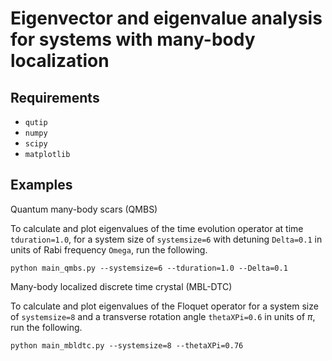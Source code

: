 # Eigenvector and eigenvalue analysis for systems with many-body localization

## Requirements

- `qutip`
- `numpy`
- `scipy`
- `matplotlib`

## Examples

Quantum many-body scars (QMBS)

To calculate and plot eigenvalues of the time evolution operator at
time `tduration=1.0`, for a system size of `systemsize=6` with
detuning `Delta=0.1` in units of Rabi frequency `Omega`, run the 
following.
```
python main_qmbs.py --systemsize=6 --tduration=1.0 --Delta=0.1
```

Many-body localized discrete time crystal (MBL-DTC)

To calculate and plot eigenvalues of the Floquet operator for a 
system size of `systemsize=8` and a transverse rotation angle
`thetaXPi=0.6` in units of $\pi$, run the following.
```
python main_mbldtc.py --systemsize=8 --thetaXPi=0.76
```
